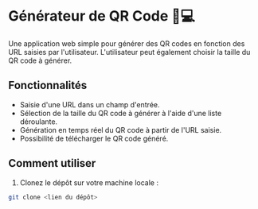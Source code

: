 # Générateur de QR Code 📱💻

Une application web simple pour générer des QR codes en fonction des URL saisies par l'utilisateur. L'utilisateur peut également choisir la taille du QR code à générer.

## Fonctionnalités

- Saisie d'une URL dans un champ d'entrée.
- Sélection de la taille du QR code à générer à l'aide d'une liste déroulante.
- Génération en temps réel du QR code à partir de l'URL saisie.
- Possibilité de télécharger le QR code généré.

## Comment utiliser

1. Clonez le dépôt sur votre machine locale :

```bash
git clone <lien du dépôt>
